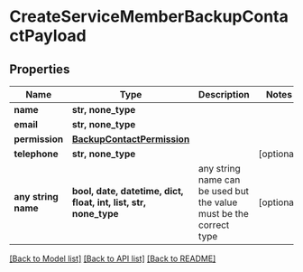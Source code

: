# CreateServiceMemberBackupContactPayload


## Properties
Name | Type | Description | Notes
------------ | ------------- | ------------- | -------------
**name** | **str, none_type** |  | 
**email** | **str, none_type** |  | 
**permission** | [**BackupContactPermission**](BackupContactPermission.md) |  | 
**telephone** | **str, none_type** |  | [optional] 
**any string name** | **bool, date, datetime, dict, float, int, list, str, none_type** | any string name can be used but the value must be the correct type | [optional]

[[Back to Model list]](../README.md#documentation-for-models) [[Back to API list]](../README.md#documentation-for-api-endpoints) [[Back to README]](../README.md)


